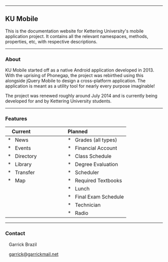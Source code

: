 
___
 
## KU Mobile
 
This is the documentation website for Kettering University's mobile application project. It contains all the relevant namespaces, methods, properties, etc, with respective descriptions.
 
___
 
### About
 
KU Mobile started off as a native Android application developed in 2013. With the uprising of Phonegap, the project was rebirthed using this alongside jQuery Mobile to design a cross-platform application. The application is meant as a utility tool for nearly every purpose imaginable! 

The project was renewed roughly around July 2014 and is currently being developed for and by Kettering University students. 
 
___
 
### Features

|&nbsp;&nbsp;&nbsp;Current&nbsp;&nbsp;&nbsp;&nbsp;&nbsp;&nbsp;&nbsp;&nbsp;&nbsp;&nbsp;&nbsp;&nbsp;&nbsp;&nbsp;&nbsp;&nbsp;&nbsp;&nbsp;&nbsp;&nbsp;&nbsp;&nbsp;&nbsp;&nbsp;|Planned&nbsp;&nbsp;&nbsp;&nbsp;&nbsp;&nbsp;&nbsp;&nbsp;&nbsp;&nbsp;&nbsp;&nbsp;|
|:--|:--|
|*&nbsp;&nbsp;&nbsp;News|*&nbsp;&nbsp;&nbsp;Grades (all types)|
|*&nbsp;&nbsp;&nbsp;Events|*&nbsp;&nbsp;&nbsp;Financial Account|
|*&nbsp;&nbsp;&nbsp;Directory|*&nbsp;&nbsp;&nbsp;Class Schedule|
|*&nbsp;&nbsp;&nbsp;Library|*&nbsp;&nbsp;&nbsp;Degree Evaluation|
|*&nbsp;&nbsp;&nbsp;Transfer|*&nbsp;&nbsp;&nbsp;Scheduler|
|*&nbsp;&nbsp;&nbsp;Map|*&nbsp;&nbsp;&nbsp;Required Textbooks|
||*&nbsp;&nbsp;&nbsp;Lunch|
||*&nbsp;&nbsp;&nbsp;Final Exam Schedule|
||*&nbsp;&nbsp;&nbsp;Technician|
||*&nbsp;&nbsp;&nbsp;Radio|

___
 
### Contact
 
&nbsp;&nbsp;&nbsp;Garrick Brazil

&nbsp;&nbsp;&nbsp;garrick@garrickmail.net